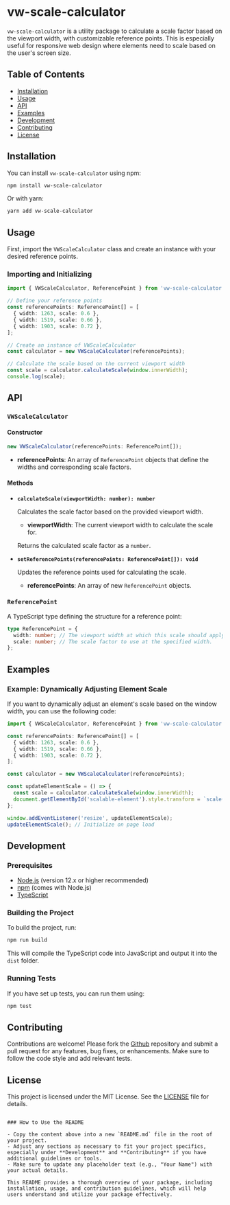 # vw-scale-calculator

`vw-scale-calculator` is a utility package to calculate a scale factor based on the viewport width, with customizable reference points. This is especially useful for responsive web design where elements need to scale based on the user's screen size.

## Table of Contents

- [Installation](#installation)
- [Usage](#usage)
- [API](#api)
- [Examples](#examples)
- [Development](#development)
- [Contributing](#contributing)
- [License](#license)

## Installation

You can install `vw-scale-calculator` using npm:

```bash
npm install vw-scale-calculator
```

Or with yarn:

```bash
yarn add vw-scale-calculator
```

## Usage

First, import the `VWScaleCalculator` class and create an instance with your desired reference points.

### Importing and Initializing

```typescript
import { VWScaleCalculator, ReferencePoint } from 'vw-scale-calculator';

// Define your reference points
const referencePoints: ReferencePoint[] = [
  { width: 1263, scale: 0.6 },
  { width: 1519, scale: 0.66 },
  { width: 1903, scale: 0.72 },
];

// Create an instance of VWScaleCalculator
const calculator = new VWScaleCalculator(referencePoints);

// Calculate the scale based on the current viewport width
const scale = calculator.calculateScale(window.innerWidth);
console.log(scale);
```

## API

### `VWScaleCalculator`

#### Constructor

```typescript
new VWScaleCalculator(referencePoints: ReferencePoint[]);
```

- **referencePoints**: An array of `ReferencePoint` objects that define the widths and corresponding scale factors.

#### Methods

- **`calculateScale(viewportWidth: number): number`**

  Calculates the scale factor based on the provided viewport width.

  - **viewportWidth**: The current viewport width to calculate the scale for.

  Returns the calculated scale factor as a `number`.

- **`setReferencePoints(referencePoints: ReferencePoint[]): void`**

  Updates the reference points used for calculating the scale.

  - **referencePoints**: An array of new `ReferencePoint` objects.

### `ReferencePoint`

A TypeScript type defining the structure for a reference point:

```typescript
type ReferencePoint = {
  width: number; // The viewport width at which this scale should apply.
  scale: number; // The scale factor to use at the specified width.
};
```

## Examples

### Example: Dynamically Adjusting Element Scale

If you want to dynamically adjust an element's scale based on the window width, you can use the following code:

```typescript
import { VWScaleCalculator, ReferencePoint } from 'vw-scale-calculator';

const referencePoints: ReferencePoint[] = [
  { width: 1263, scale: 0.6 },
  { width: 1519, scale: 0.66 },
  { width: 1903, scale: 0.72 },
];

const calculator = new VWScaleCalculator(referencePoints);

const updateElementScale = () => {
  const scale = calculator.calculateScale(window.innerWidth);
  document.getElementById('scalable-element').style.transform = `scale(${scale})`;
};

window.addEventListener('resize', updateElementScale);
updateElementScale(); // Initialize on page load
```

## Development

### Prerequisites

- [Node.js](https://nodejs.org/) (version 12.x or higher recommended)
- [npm](https://www.npmjs.com/) (comes with Node.js)
- [TypeScript](https://www.typescriptlang.org/)

### Building the Project

To build the project, run:

```bash
npm run build
```

This will compile the TypeScript code into JavaScript and output it into the `dist` folder.

### Running Tests

If you have set up tests, you can run them using:

```bash
npm test
```

## Contributing

Contributions are welcome! Please fork the [Github](https://github.com/sreeragh-s/vw-scale-calculator) repository and submit a pull request for any features, bug fixes, or enhancements. Make sure to follow the code style and add relevant tests.

## License

This project is licensed under the MIT License. See the [LICENSE](https://github.com/sreeragh-s/vw-scale-calculator/blob/main/LICENSE) file for details.
```

### How to Use the README

- Copy the content above into a new `README.md` file in the root of your project.
- Adjust any sections as necessary to fit your project specifics, especially under **Development** and **Contributing** if you have additional guidelines or tools.
- Make sure to update any placeholder text (e.g., "Your Name") with your actual details.

This README provides a thorough overview of your package, including installation, usage, and contribution guidelines, which will help users understand and utilize your package effectively.